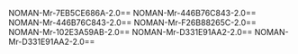 NOMAN-Mr-7EB5CE686A-2.0==
NOMAN-Mr-446B76C843-2.0==
NOMAN-Mr-446B76C843-2.0==
NOMAN-Mr-F26B88265C-2.0==
NOMAN-Mr-102E3A59AB-2.0==
NOMAN-Mr-D331E91AA2-2.0==
NOMAN-Mr-D331E91AA2-2.0==
